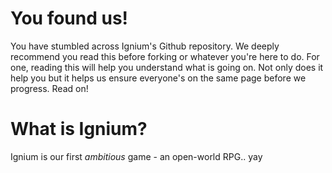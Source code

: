 You found us!
======

You have stumbled across Ignium's Github repository. We deeply recommend you read this before forking or whatever you're here to do. For one, reading this will help you understand what is going on. Not only does it help you but it helps us ensure everyone's on the same page before we progress. Read on!

What is Ignium?
======

Ignium is our first *ambitious* game - an open-world RPG.. yay